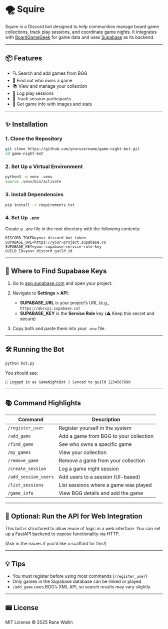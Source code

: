 # 🌪 Squire

Squire is a Discord bot designed to help communities manage board game collections, track play sessions, and coordinate game nights. It integrates with [BoardGameGeek](https://boardgamegeek.com) for game data and uses [Supabase](https://supabase.io) as its backend.

---

## 📦 Features

* 🔍 Search and add games from BGG
* 🎯 Find out who owns a game
* 📚 View and manage your collection
* 📝 Log play sessions
* 👥 Track session participants
* 🧠 Get game info with images and stats

---

## ✨ Installation

### 1. Clone the Repository

```bash
git clone https://github.com/yourusername/game-night-bot.git
cd game-night-bot
```

### 2. Set Up a Virtual Environment

```bash
python3 -m venv .venv
source .venv/bin/activate
```

### 3. Install Dependencies

```bash
pip install -r requirements.txt
```

### 4. Set Up `.env`

Create a `.env` file in the root directory with the following contents:

```env
DISCORD_TOKEN=your_discord_bot_token
SUPABASE_URL=https://your-project.supabase.co
SUPABASE_KEY=your-supabase-service-role-key
GUILD_ID=your_discord_guild_id
```

---

## 🔑 Where to Find Supabase Keys

1. Go to [app.supabase.com](https://app.supabase.com) and open your project.
2. Navigate to **Settings > API**:

   * **SUPABASE\_URL** is your project’s URL (e.g., `https://abcxyz.supabase.co`)
   * **SUPABASE\_KEY** is the **Service Role** key (⚠️ Keep this secret and secure)
3. Copy both and paste them into your `.env` file.

---

## 🛠 Running the Bot

```bash
python bot.py
```

You should see:

```
🤖 Logged in as GameNightBot | Synced to guild 1234567890
```

---

## 📚 Command Highlights

| Command              | Description                            |
| -------------------- | -------------------------------------- |
| `/register_user`     | Register yourself in the system        |
| `/add_game`          | Add a game from BGG to your collection |
| `/find_game`         | See who owns a specific game           |
| `/my_games`          | View your collection                   |
| `/remove_game`       | Remove a game from your collection     |
| `/create_session`    | Log a game night session               |
| `/add_session_users` | Add users to a session (UI-based)      |
| `/list_sessions`     | List sessions where a game was played  |
| `/game_info`         | View BGG details and add the game      |

---

## 🧪 Optional: Run the API for Web Integration

This bot is structured to allow reuse of logic in a web interface. You can set up a FastAPI backend to expose functionality via HTTP.

(Ask in the issues if you'd like a scaffold for this!)

---

## 💡 Tips

* You must register before using most commands (`/register_user`)
* Only games in the Supabase database can be linked or played
* `/add_game` uses BGG’s XML API, so search results may vary slightly

---

## 📟 License

MIT License © 2025 Rane Wallin
